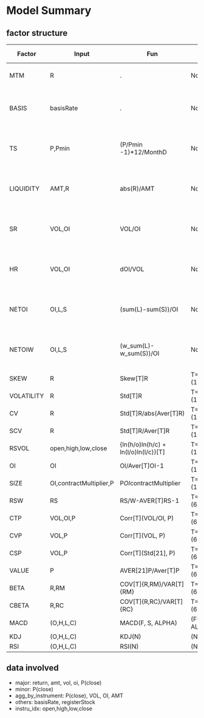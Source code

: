 # Model Summary

## factor structure

| Factor     | Input                   | Fun                                  | Parameters              | Derived                                                               | Moving Average |
|------------|-------------------------|--------------------------------------|-------------------------|-----------------------------------------------------------------------|----------------|
| MTM        | R                       | .                                    | None                    | Sum[T]X, Sum[T]X/Std[T]X, T=(21,63,126,189,252)                       | (5,10,15)      |
| BASIS      | basisRate               | .                                    | None                    | Aver[T]X, X - Aver[T]X, T=(21,63,126,189,252), X - X[L] L=(21,63,252) | (5,10,15)      |
| TS         | P,Pmin                  | (P/Pmin -1)*12/MonthD                | None                    | Aver[T]X, X - Aver[T]X, T=(21,63,126,189,252), X - X[L] L=(21,63,252) | (5,10,15)      |
| LIQUIDITY  | AMT,R                   | abs(R)/AMT                           | None                    | Aver[T]X, X - Aver[T]X, T=(21,63,126,189,252), X - X[L] L=(21,63,252) | (5,10,15)      |
| SR         | VOL,OI                  | VOL/OI                               | None                    | Aver[T]X, X - Aver[T]X, T=(21,63,126,189,252), X - X[L] L=(21,63,252) | (5,10,15)      |
| HR         | VOL,OI                  | dOI/VOL                              | None                    | Aver[T]X, X - Aver[T]X, T=(21,63,126,189,252), X - X[L] L=(21,63,252) | (5,10,15)      |
| NETOI      | OI,L,S                  | (sum(L)-sum(S))/OI                   | None                    | Aver[T]X, X - Aver[T]X, T=(21,63,126,189,252), X - X[L] L=(21,63,252) | (5,10,15)      |
| NETOIW     | OI,L,S                  | (w_sum(L)-w_sum(S))/OI               | None                    | Aver[T]X, X - Aver[T]X, T=(21,63,126,189,252), X - X[L] L=(21,63,252) | (5,10,15)      |
| SKEW       | R                       | Skew[T]R                             | T=(10,21,63,126,252)    | X - X[L] L=(21,63,252)                                                | (5,10,15)      |
| VOLATILITY | R                       | Std[T]R                              | T=(10,21,63,126,252)    | X - X[L] L=(21,63,252)                                                | (5,10,15)      |
| CV         | R                       | Std[T]R/abs(Aver[T]R)                | T=(10,21,63,126,252)    | X - X[L] L=(21,63,252)                                                | (5,10,15)      |
| SCV        | R                       | Std[T]R/Aver[T]R                     | T=(10,21,63,126,252)    | X - X[L] L=(21,63,252)                                                | (5,10,15)      |
| RSVOL      | open,high,low,close     | {ln(h/o)ln(h/c) + ln(l/o)ln(l/c)}[T] | T=(10,21,63,126,252)    | X - X[L] L=(21,63,252)                                                | (5,10,15)      |
| OI         | OI                      | OI/Aver[T]OI-1                       | T=(10,21,63,126,252)    | X - X[L] L=(21,63,252)                                                | (5,10,15)      |
| SIZE       | OI,contractMultiplier,P | P*OI*contractMultiplier              | T=(10,21,63,126,252)    | X - X[L] L=(21,63,252)                                                | (5,10,15)      |
| RSW        | RS                      | RS/W-AVER[T]RS-1                     | T=(63,126,189,252)      | X - X[L] L=(21,63,252)                                                | (5,10,15)      |
| CTP        | VOL,OI,P                | Corr[T](VOL/OI, P)                   | T=(63,126,189,252)      | X - X[L] L=(21,63,252)                                                | (5,10,15)      |
| CVP        | VOL,P                   | Corr[T](VOL, P)                      | T=(63,126,189,252)      | X - X[L] L=(21,63,252)                                                | (5,10,15)      |
| CSP        | VOL,P                   | Corr[T](Std[21], P)                  | T=(63,126,189,252)      | X - X[L] L=(21,63,252)                                                | (5,10,15)      |
| VALUE      | P                       | AVER[21]P/Aver[T]P                   | T=(63,126,252,504)      | X - X[L] L=(21,63,252)                                                | (5,10,15)      |
| BETA       | R,RM                    | COV[T]{R,RM}/VAR[T]{RM}              | T=(63,126,252,504)      | X - X[L] L=(21,63,252)                                                | (5,10,15)      |
| CBETA      | R,RC                    | COV[T]{R,RC}/VAR[T]{RC}              | T=(63,126,252,504)      | X - X[L] L=(21,63,252)                                                | (5,10,15)      |
| MACD       | (O,H,L,C)               | MACD(F, S, ALPHA)                    | (F=10, S=21, ALPHA=0.2) |                                                                       | (5,10,15)      |
| KDJ        | (O,H,L,C)               | KDJ(N)                               | (N=10, 15)              |                                                                       | (5,10,15)      |
| RSI        | (O,H,L,C)               | RSI(N)                               | (N=10, 15)              |                                                                       | (5,10,15)      |

## data involved

+ major: return, amt, vol, oi, P(close)
+ minor: P(close)
+ agg_by_instrument: P(close), VOL, OI, AMT
+ others: basisRate, registerStock
+ instru_idx: open,high,low,close

